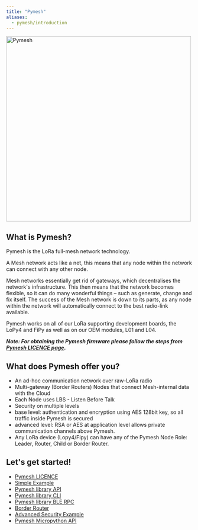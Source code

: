 ```yaml
---
title: "Pymesh"
aliases:
  - pymesh/introduction
---
```


<img src="/gitbook/assets/pymesh/pymesh_roles.png" alt="Pymesh" width="500"/>

## What is Pymesh?

Pymesh is the LoRa full-mesh network technology.

A Mesh network acts like a net, this means that any node within the network can connect with any other node.

Mesh networks essentially get rid of gateways, which decentralises the network's infrastructure. This then means that the network becomes flexible, so it can do many wonderful things – such as generate, change and fix itself. The success of the Mesh network is down to its parts, as any node within the network will automatically connect to the best radio-link available.

Pymesh works on all of our LoRa supporting development boards, the LoPy4 and FiPy as well as on our OEM modules, L01 and L04.

_**Note: For obtaining the Pymesh firmware please follow the steps from [Pymesh LICENCE page](/pymesh/licence).**_

## What does Pymesh offer you?

* An ad-hoc communication network over raw-LoRa radio
* Multi-gateway (Border Routers) Nodes that connect Mesh-internal data with the Cloud
* Each Node uses LBS - Listen Before Talk
* Security on multiple levels
 * base level: authentication and encryption using AES 128bit key, so all traffic inside Pymesh is secured
 * advanced level: RSA or AES at application level allows private communication channels above Pymesh.
* Any LoRa device (Lopy4/Fipy) can have any of the Pymesh Node Role: Leader, Router, Child or Border Router.

## Let's get started!

* [Pymesh LICENCE](/pymesh/licence)
* [Simple Example](/pymesh/simple-example)
* [Pymesh library API](/pymesh/lib-api)
* [Pymesh library CLI](/pymesh/lib-cli)
* [Pymesh library BLE RPC](/pymesh/lib-ble-rpc)
* [Border Router](/pymesh/pymesh-br)
* ​[Advanced Security Example](/pymesh/security)​
* [Pymesh Micropython API](/firmwareapi/pycom/network/lora/pymesh)
